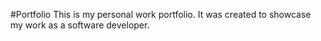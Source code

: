 #Portfolio
This is my personal work portfolio.
It was created to showcase my work as a software developer.